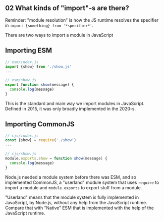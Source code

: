 ## 02 What kinds of "import"-s are there?

Reminder: "module resolution" is how the JS runtime resolves the specifier in `import {something} from '*specifier*'`.

There are two ways to import a module in JavaScript

## Importing ESM

```js
// esm/index.js
import {show} from './show.js'
...

// esm/show.js
export function show(message) {
  console.log(message)
}
```

This is the standard and main way we import modules in JavaScript. Defined in 2015,
it was only broadly implemented in the 2020-s.

## Importing CommonJS

```js
// cjs/index.js
const {show} = require('./show')
...

// cjs/show.js
module.exports.show = function show(message) {
  console.log(message)
}
```

Node.js needed a module system before there was ESM, and so implemented CommonJS, a "userland" module system that
uses `require` to import a module and `module.exports` to export stuff from a module.

"Userland" means that the module system is fully implemented in JavaScript, by Node.js, without any help
from the JavaScript runtime. Compare that with "Native" ESM
that is implemented with the help of the JavaScript runtime.
